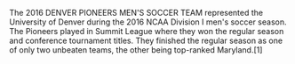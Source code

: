 The 2016 DENVER PIONEERS MEN'S SOCCER TEAM represented the University of Denver during the 2016 NCAA Division I men's soccer season. The Pioneers played in Summit League where they won the regular season and conference tournament titles. They finished the regular season as one of only two unbeaten teams, the other being top-ranked Maryland.[1]
